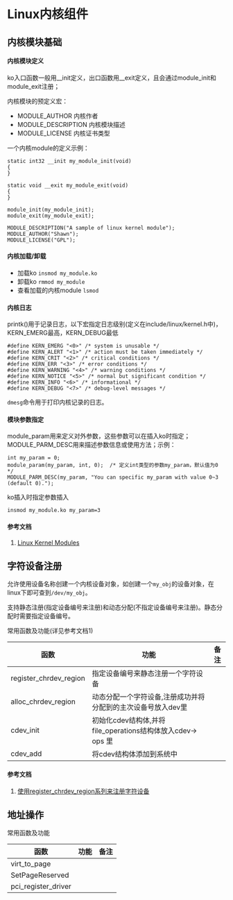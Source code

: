 # Linux内核组件

## 内核模块基础

#### 内核模块定义
ko入口函数一般用__init定义，出口函数用__exit定义，且会通过module_init和module_exit注册；

内核模块的预定义宏：
- MODULE_AUTHOR 内核作者
- MODULE_DESCRIPTION 内核模块描述
- MODULE_LICENSE 内核证书类型

一个内核module的定义示例：

	static int32 __init my_module_init(void) 
	{ 
	}
	
	static void __exit my_module_exit(void) 
	{ 
	}
	
	module_init(my_module_init);
	module_exit(my_module_exit);

	MODULE_DESCRIPTION("A sample of linux kernel module");
	MODULE_AUTHOR("Shawn");
	MODULE_LICENSE("GPL");


#### 内核加载/卸载
- 加载ko 
`insmod my_module.ko `
- 卸载ko
`rmmod my_module`
- 查看加载的内核module
`lsmod`

#### 内核日志
printk()用于记录日志，以下宏指定日志级别(定义在include/linux/kernel.h中)，KERN_EMERG最高，KERN_DEBUG最低

	#define KERN_EMERG "<0>" /* system is unusable */
	#define KERN_ALERT "<1>" /* action must be taken immediately */
	#define KERN_CRIT "<2>" /* critical conditions */
	#define KERN_ERR "<3>" /* error conditions */
	#define KERN_WARNING "<4>" /* warning conditions */
	#define KERN_NOTICE "<5>" /* normal but significant condition */
	#define KERN_INFO "<6>" /* informational */
	#define KERN_DEBUG "<7>" /* debug-level messages */

`dmesg`命令用于打印内核记录的日志。

#### 模块参数指定
module_param用来定义对外参数，这些参数可以在插入ko时指定；
MODULE_PARM_DESC用来描述参数信息或使用方法；示例：

	int my_param = 0;
	module_param(my_param, int, 0);  /* 定义int类型的参数my_param，默认值为0 */
	MODULE_PARM_DESC(my_param, "You can specific my_param with value 0~3 (default 0).");

ko插入时指定参数插入

	insmod my_module.ko my_param=3

#### 参考文档
1. [Linux Kernel Modules](https://cs4118.github.io/dev-guides/linux-modules.html)


## 字符设备注册
允许使用设备名称创建一个内核设备对象，如创建一个`my_obj`的设备对象，在linux下即可查到`/dev/my_obj`。

支持静态注册(指定设备编号来注册)和动态分配(不指定设备编号来注册)。静态分配时需要指定设备编号。

常用函数及功能(详见参考文档1)

|函数|功能|备注|
|--|--|--|
|register_chrdev_region|指定设备编号来静态注册一个字符设备||
|alloc_chrdev_region|动态分配一个字符设备,注册成功并将分配到的主次设备号放入dev里||
|cdev_init|初始化cdev结构体,并将file_operations结构体放入cdev-> ops 里||
|cdev_add|将cdev结构体添加到系统中||

#### 参考文档
1. [使用register_chrdev_region系列来注册字符设备](https://www.cnblogs.com/lifexy/p/7827559.html)


## 地址操作


常用函数及功能

|函数|功能|备注|
|--|--|--|
|virt_to_page|||
|SetPageReserved|||
|pci_register_driver|||

